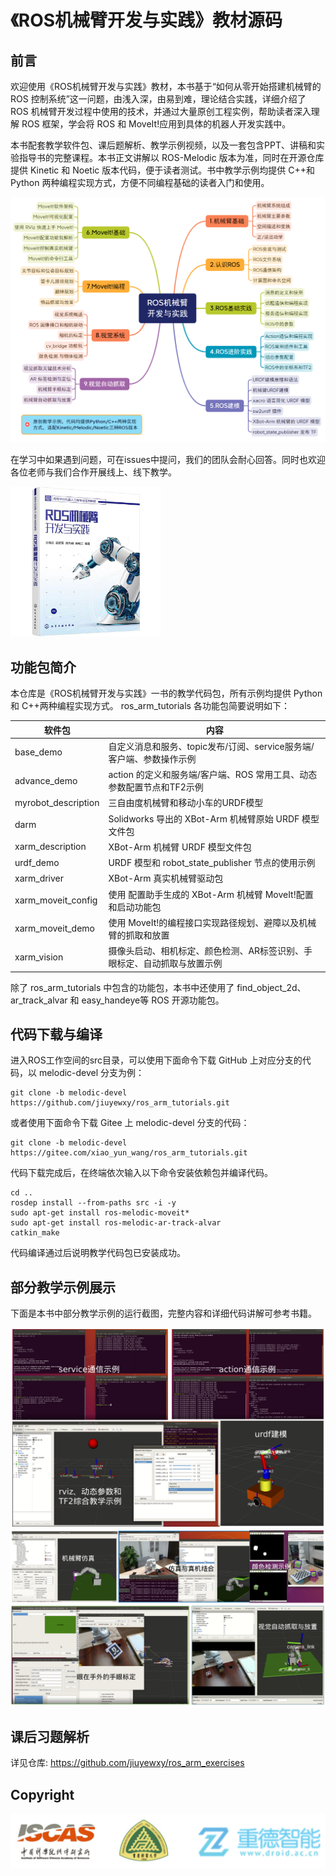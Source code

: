# 《ROS机械臂开发与实践》教材源码

## 前言

欢迎使用《ROS机械臂开发与实践》教材，本书基于“如何从零开始搭建机械臂的 ROS 控制系统”这一问题，由浅入深，由易到难，理论结合实践，详细介绍了 ROS 机械臂开发过程中使用的技术，并通过大量原创工程实例，帮助读者深入理解 ROS 框架，学会将 ROS 和 MoveIt!应用到具体的机器人开发实践中。

本书配套教学软件包、课后题解析、教学示例视频，以及一套包含PPT、讲稿和实验指导书的完整课程。本书正文讲解以 ROS-Melodic 版本为准，同时在开源仓库提供 Kinetic 和 Noetic 版本代码，便于读者测试。书中教学示例均提供 C++和 Python 两种编程实现方式，方便不同编程基础的读者入门和使用。

<img src="img/ROS机械臂开发与实践.png" style="zoom:60%;" />

在学习中如果遇到问题，可在issues中提问，我们的团队会耐心回答。同时也欢迎各位老师与我们合作开展线上、线下教学。

<img src="img/book.jpg" style="zoom:30%;" />

## 功能包简介

本仓库是《ROS机械臂开发与实践》一书的教学代码包，所有示例均提供 Python 和 C++两种编程实现方式。 ros_arm_tutorials 各功能包简要说明如下：

| 软件包              | 内容                                                         |
| ------------------- | ------------------------------------------------------------ |
| base_demo           | 自定义消息和服务、topic发布/订阅、service服务端/客户端、参数操作示例 |
| advance_demo        | action 的定义和服务端/客户端、ROS 常用工具、动态参数配置节点和TF2示例 |
| myrobot_description | 三自由度机械臂和移动小车的URDF模型                           |
| darm                | Solidworks 导出的 XBot-Arm 机械臂原始 URDF 模型文件包        |
| xarm_description    | XBot-Arm 机械臂 URDF 模型文件包                              |
| urdf_demo           | URDF 模型和 robot_state_publisher 节点的使用示例             |
| xarm_driver         | XBot-Arm 真实机械臂驱动包                                    |
| xarm_moveit_config  | 使用 配置助手生成的 XBot-Arm 机械臂 MoveIt!配置和启动功能包  |
| xarm_moveit_demo    | 使用 MoveIt!的编程接口实现路径规划、避障以及机械臂的抓取和放置 |
| xarm_vision         | 摄像头启动、相机标定、颜色检测、AR标签识别、手眼标定、自动抓取与放置示例 |

除了 ros_arm_tutorials 中包含的功能包，本书中还使用了 find_object_2d、ar_track_alvar 和 easy_handeye等 ROS 开源功能包。

## 代码下载与编译

进入ROS工作空间的src目录，可以使用下面命令下载 GitHub 上对应分支的代码，以 melodic-devel 分支为例：

```
git clone -b melodic-devel https://github.com/jiuyewxy/ros_arm_tutorials.git
```

或者使用下面命令下载 Gitee 上 melodic-devel 分支的代码：

```
git clone -b melodic-devel https://gitee.com/xiao_yun_wang/ros_arm_tutorials.git
```


代码下载完成后，在终端依次输入以下命令安装依赖包并编译代码。

```
cd ..
rosdep install --from-paths src -i -y
sudo apt-get install ros-melodic-moveit*
sudo apt-get install ros-melodic-ar-track-alvar
catkin_make
```


代码编译通过后说明教学代码包已安装成功。

## 部分教学示例展示

下面是本书中部分教学示例的运行截图，完整内容和详细代码讲解可参考书籍。

<img src="img/展示示例1.png" style="zoom:67%;" />

<img src="img/展示示例2.png" style="zoom:60%;" />

## 课后习题解析

详见仓库: https://github.com/jiuyewxy/ros_arm_exercises

## Copyright

<img src="img/logo.png" style="zoom:80%;" />
